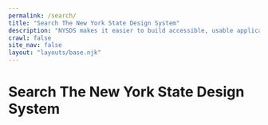 ```yaml
---
permalink: /search/
title: "Search The New York State Design System"
description: "NYSDS makes it easier to build accessible, usable applications and sites for New York State."
crawl: false
site_nav: false
layout: "layouts/base.njk"
---
```


# Search The New York State Design System

<div id="search" class="search nys-margin-t-200"></div>

<script src="{{ site.url }}/pagefind/pagefind-ui.js" onload="new PagefindUI({ element: '#search', showImages: true });"></script>


